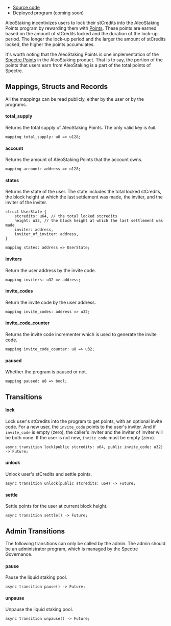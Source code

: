 - [Source code](https://github.com/spectrehq/spectre/tree/main/packages/leo/spectre_v1/stcredits_points)
- Deployed program (coming soon)

AleoStaking incentivizes users to lock their stCredits into the AleoStaking Points program by rewarding them with [Points](../../spectre/points.md). These points are earned based on the amount of stCredits locked and the duration of the lock-up period. The longer the lock-up period and the larger the amount of stCredits locked, the higher the points accumulates.

It's worth noting that the AleoStaking Points is one implementation of the [Spectre Points](../../spectre/points.md) in the AleoStaking product. That is to say, the portion of the points that users earn from AleoStaking is a part of the total points of Spectre.

## Mappings, Structs and Records

All the mappings can be read publicly, either by the user or by the programs.

#### total_supply

Returns the total supply of AleoStaking Points.
The only valid key is `0u8`.

```Leo
mapping total_supply: u8 => u128;
```

#### account

Returns the amount of AleoStaking Points that the account owns.

```Leo
mapping account: address => u128;
```

#### states

Returns the state of the user.
The state includes the total locked stCredits, the block height at which the last settlement was made, the inviter, and the inviter of the inviter.

```Leo
struct UserState {
    stcredits: u64, // the total locked stcredits
    height: u32, // the block height at which the last settlement was made
    inviter: address,
    inviter_of_inviter: address,
}

mapping states: address => UserState;
```

#### inviters

Return the user address by the invite code.

```Leo
mapping inviters: u32 => address;
```

#### invite_codes

Return the invite code by the user address.

```Leo
mapping invite_codes: address => u32;
```

#### invite_code_counter

Returns the invite code incrementer which is used to generate the invite code.

```Leo
mapping invite_code_counter: u8 => u32;
```

#### paused

Whether the program is paused or not.

```Leo
mapping paused: u8 => bool;
```

## Transitions

#### lock

Lock user's stCredits into the program to get points, with an optional invite code.
For a new user, the `invite_code` points to the user's inviter.
And if `invite_code` is empty (zero), the caller's inviter and the inviter of inviter will be both none.
If the user is not new, `invite_code` must be empty (zero).

```Leo
async transition lock(public stcredits: u64, public invite_code: u32) -> Future;
```

#### unlock

Unlock user's stCredits and settle points.

```Leo
async transition unlock(public stcredits: u64) -> Future;
```

#### settle

Settle points for the user at current block height.

```Leo
async transition settle() -> Future;
```

## Admin Transitions

The following transitions can only be called by the admin.
The admin should be an administrator program, which is managed by the Spectre Governance.

#### pause

Pause the liquid staking pool.

```Leo
async transition pause() -> Future;
```

#### unpause

Unpause the liquid staking pool.

```Leo
async transition unpause() -> Future;
```
